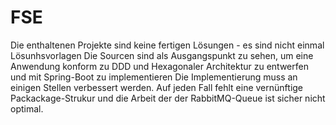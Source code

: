 # FSE
Die enthaltenen Projekte sind keine fertigen Lösungen - es sind nicht einmal Lösunhsvorlagen
Die Sourcen sind als Ausgangspunkt zu sehen, um eine Anwendung konform zu DDD und Hexagonaler Architektur zu entwerfen und mit Spring-Boot zu implementieren
Die Implementierung muss an einigen Stellen verbessert werden. Auf jeden Fall fehlt eine vernünftige Packackage-Strukur und die Arbeit der der RabbitMQ-Queue ist sicher nicht optimal.
